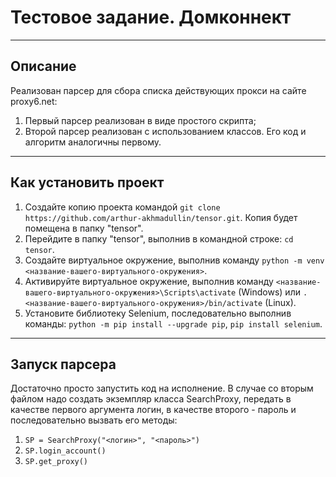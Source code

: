 # Тестовое задание. Домконнект
---

## Описание
Реализован парсер для сбора списка действующих прокси на сайте proxy6.net:
1) Первый парсер реализован в виде простого скрипта;
2) Второй парсер реализован с использованием классов. Его код и алгоритм аналогичны первому.

---

## Как установить проект
1) Создайте копию проекта командой `git clone https://github.com/arthur-akhmadullin/tensor.git`. Копия будет помещена в папку "tensor".
2) Перейдите в папку "tensor", выполнив в командной строке: `cd tensor`. 
3) Создайте виртуальное окружение, выполнив команду `python -m venv <название-вашего-виртуального-окружения>`.
4) Активируйте виртуальное окружение, выполнив команду `<название-вашего-виртуального-окружения>\Scripts\activate` (Windows) или `. <название-вашего-виртуального-окружения>/bin/activate` (Linux).
5) Установите библиотеку Selenium, последовательно выполнив команды: `python -m pip install --upgrade pip`, `pip install selenium`.

---

## Запуск парсера
Достаточно просто запустить код на исполнение. В случае со вторым файлом надо создать экземпляр класса SearchProxy, передать в качестве первого аргумента логин, в качестве второго - пароль и последовательно вызвать его методы:
1) `SP = SearchProxy("<логин>", "<пароль>")`
2) `SP.login_account()`
3) `SP.get_proxy()`
